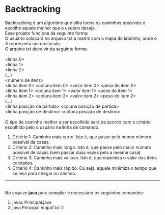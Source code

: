 # Backtracking
Backtracking é um algoritmo que olha todos os caminhos possíveis e escolhe aquele melhor que o usuário deseja.
<br>Esse projeto funciona da seguinte forma:
<br>O usuário colocará no arquivo txt a matriz com o mapa do labirinto, onde o X representa um obstáculo.
<br>O arquivo txt deve vir da seguinte forma:
<br><numero de linhas do labirinto> <numero de colunas do labirinto>
<br><linha 0>
<br><linha 1>
<br><linha 2>
<br>(...)
<br><número de itens>
<br><linha item 0> <coluna item 0> <valor item 0> <peso do item 0>
<br><linha item 1> <coluna item 1> <valor item 1> <peso do item 1>
<br><linha item 2> <coluna item 2> <valor item 2> <peso do item 2>
<br>(...)
<br><linha posição de partida> <coluna posição de partida>
<br><linha posição de destino> <coluna posição de destino>
<br>
<br>O tipo de caminho melhor a ser escolhido será de acordo com o critério escolhido pelo o usuário na linha de comando.
1. Critério 1: Caminho mais curto. Isto é, que passe pelo menor número possível de casas.
2. Critério 2: Caminho mais longo. Isto é, que passe pelo maior número possível de casas (sem passar duas vezes pela a mesma casa).
3. Critério 3: Caminho mais valioso. Isto é, que maximiza o valor dos itens coletados.
4. Critério 4: Caminho mais rápido. Ou seja, aquele minimiza o tempo que se leva para chegar no destino.
---
<br>No arquivo **java** para compilar é necessário os seguintes comandos:
1. javac Principal.java
2. java Principal mapa1.txt 2
